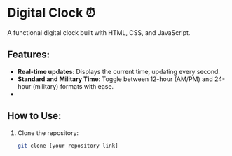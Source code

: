 # Digital Clock ⏰

A functional digital clock built with HTML, CSS, and JavaScript.

## Features:
- **Real-time updates**: Displays the current time, updating every second.
- **Standard and Military Time**: Toggle between 12-hour (AM/PM) and 24-hour (military) formats with ease.
- 
## How to Use:
1. Clone the repository:
   ```bash
   git clone [your repository link]
